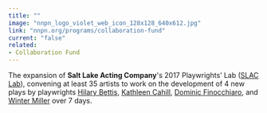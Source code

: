 ```yaml
---
title: ""
image: "nnpn_logo_violet_web_icon_128x128_640x612.jpg"
link: "nnpn.org/programs/collaboration-fund"
current: "false"
related:
- Collaboration Fund
---
```


The expansion of **Salt Lake Acting Company**'s 2017 Playwrights’ Lab ([SLAC Lab](https://www.saltlakeactingcompany.org/new-play-development/slac-playwrights-lab)), convening at least 35 artists to work on the development of 4 new plays by playwrights [Hilary Bettis](https://newplayexchange.org/users/507/hilary-bettis), [Kathleen Cahill](https://newplayexchange.org/users/252/kathleen-cahill), [Dominic Finocchiaro](https://newplayexchange.org/users/4102/dominic-finocchiaro), and [Winter Miller](https://newplayexchange.org/users/140/winter-miller) over 7 days.

